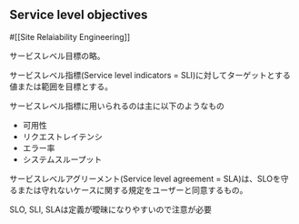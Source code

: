 ## Service level objectives
#[[Site Relaiability Engineering]]

サービスレベル目標の略。

サービスレベル指標(Service level indicators = SLI)に対してターゲットとする値または範囲を目標とする。

サービスレベル指標に用いられるのは主に以下のようなもの
- 可用性
- リクエストレイテンシ
- エラー率
- システムスループット

サービスレベルアグリーメント(Service level agreement = SLA)は、SLOを守るまたは守れないケースに関する規定をユーザーと同意するもの。

SLO, SLI, SLAは定義が曖昧になりやすいので注意が必要